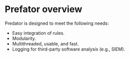 # Prefator overview
Predator is designed to meet the following needs:
- Easy integration of rules.
- Modularity.
- Multithreaded, usable, and fast.
- Logging for third-party software analysis (e.g., SIEM).
